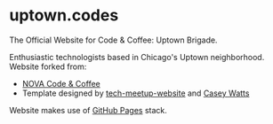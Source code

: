# uptown.codes
The Official Website for Code &amp; Coffee: Uptown Brigade.

Enthusiastic technologists based in Chicago's Uptown neighborhood.
Website forked from:
- [NOVA Code & Coffee](http://novacodecoffee.com/)
- Template designed by [tech-meetup-website](https://github.com/tech-meetup-website/tech-meetup-website) and [Casey Watts](https://github.com/caseywatts)

Website makes use of [GitHub Pages](https://pages.github.com/) stack.
